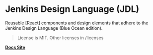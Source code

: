 # Jenkins Design Language (JDL)

Reusable [React] components and design elements that adhere to the Jenkins Design Language (Blue Ocean edition).

> License is MIT. Other licenses in /licenses

__[Docs Site](http://jenkinsci.github.io/jenkins-design-language/docs)__